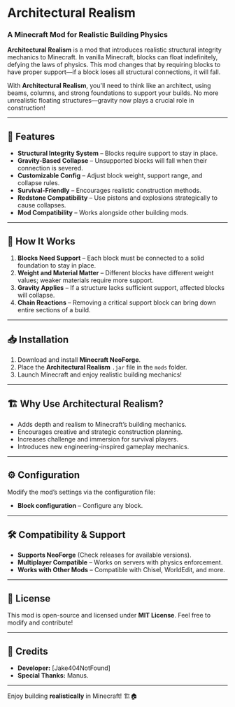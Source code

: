 # Architectural Realism

### A Minecraft Mod for Realistic Building Physics  

**Architectural Realism** is a mod that introduces realistic structural integrity mechanics to Minecraft. In vanilla Minecraft, blocks can float indefinitely, defying the laws of physics. This mod changes that by requiring blocks to have proper support—if a block loses all structural connections, it will fall.  

With **Architectural Realism**, you'll need to think like an architect, using beams, columns, and strong foundations to support your builds. No more unrealistic floating structures—gravity now plays a crucial role in construction!

---

## 📜 Features

- **Structural Integrity System** – Blocks require support to stay in place.
- **Gravity-Based Collapse** – Unsupported blocks will fall when their connection is severed.
- **Customizable Config** – Adjust block weight, support range, and collapse rules.
- **Survival-Friendly** – Encourages realistic construction methods.
- **Redstone Compatibility** – Use pistons and explosions strategically to cause collapses.
- **Mod Compatibility** – Works alongside other building mods.

---

## 🔧 How It Works

1. **Blocks Need Support** – Each block must be connected to a solid foundation to stay in place.
2. **Weight and Material Matter** – Different blocks have different weight values; weaker materials require more support.
3. **Gravity Applies** – If a structure lacks sufficient support, affected blocks will collapse.
4. **Chain Reactions** – Removing a critical support block can bring down entire sections of a build.

---

## 📥 Installation

1. Download and install **Minecraft NeoForge**.
2. Place the **Architectural Realism** `.jar` file in the `mods` folder.
3. Launch Minecraft and enjoy realistic building mechanics!

---

## 🏗️ Why Use Architectural Realism?

- Adds depth and realism to Minecraft’s building mechanics.
- Encourages creative and strategic construction planning.
- Increases challenge and immersion for survival players.
- Introduces new engineering-inspired gameplay mechanics.

---

## ⚙️ Configuration

Modify the mod’s settings via the configuration file:

- **Block configuration** – Configure any block.

---

## 🛠️ Compatibility & Support

- **Supports NeoForge** (Check releases for available versions).
- **Multiplayer Compatible** – Works on servers with physics enforcement.
- **Works with Other Mods** – Compatible with Chisel, WorldEdit, and more.

---

## 📜 License

This mod is open-source and licensed under **MIT License**. Feel free to modify and contribute!

---

## 👏 Credits

- **Developer:** [Jake404NotFound]
- **Special Thanks:** Manus.

---

Enjoy building **realistically** in Minecraft! 🏗️🏠
